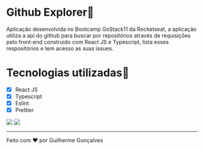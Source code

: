 <h1>Github Explorer🔎</h1>

<p>Aplicação desenvolvida no Bootcamp GoStack11 da Rocketseat, a aplicação utiliza a api do github para buscar por repositórios
através de requisições pelo front-end construido com React JS e Typescript, lista esses respositórios e tem acesso as suas
issues. </p>

<h1>Tecnologias utilizadas🚀</h1>

- [x] React JS
- [x] Typescript
- [x] Eslint
- [x] Prettier

![](./github/assets/tela1) ![](./github-assets/tela2)

---

Feito com ❤️ por Guilherme Gonçalves
